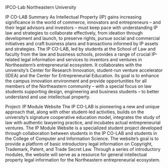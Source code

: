 IPCO-Lab 
Northeastern University

IP CO-LAB Summary
As Intellectual Property (IP) gains increasing significance in the world of commerce, innovators and entrepreneurs – and their legal advisors and investors – must keep pace with understanding IP law and strategies to collaborate effectively, from ideation through development and launch, to preserve rights, pursue social and commercial initiatives and craft business plans and transactions informed by IP assets and strategies.
The IP CO-LAB, led by students at the School of Law and faculty from the law and business schools, provides a range of crucial IP-​​related legal information and services to inventors and ventures in Northeastern’s entrepreneurial ecosystem. It collaborates with the university’s Center for Research Innovation, student-​​run venture accelerator (IDEA) and the Center for Entrepreneurial Education. Its goal is to enhance the campus innovation environment and provide opportunities for all members of the Northeastern community – with a special focus on law students supporting design, engineering and business students – to better understand and use intellectual property.

Project:  IP Module Website
The IP CO-LAB is pioneering a new and unique approach that, along with other student-led activities, builds on the university’s signature cooperative education model, integrates the study of law with authentic lawyering practice, and incubates actual entrepreneurial ventures. 
The IP Module Website is a specialized student project developed through collaboration between students in the IP CO-LAB and students in the College of Computer and Information Science.  The website’s goal is to provide a platform of basic introductory legal information on Copyright, Trademark, Patent, and Trade Secret Law.  Through a series of introductory modules, the website will serve as a resource for general intellectual property legal information for the Northeastern entrepreneurial ecosystem.
